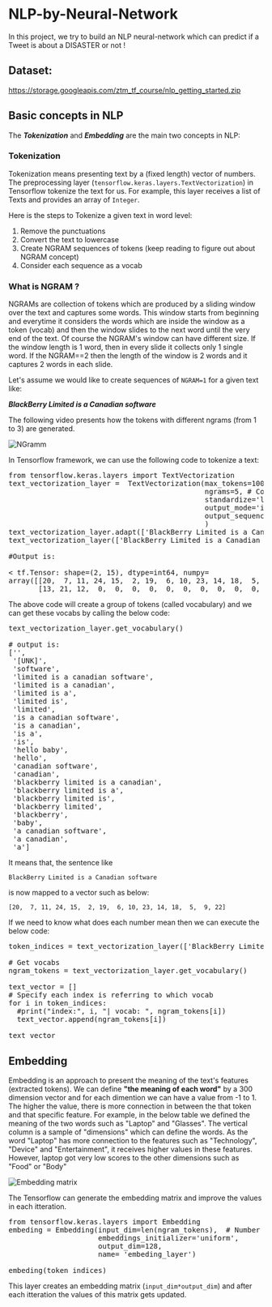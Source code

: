 # NLP-by-Neural-Network

In this project, we try to build an NLP neural-network which can predict if a Tweet is about a DISASTER or not !

## Dataset:
https://storage.googleapis.com/ztm_tf_course/nlp_getting_started.zip

## Basic concepts in NLP

The ***Tokenization*** and ***Embedding*** are the main two concepts in NLP:

### Tokenization
Tokenization means presenting text by a (fixed length) vector of numbers.
The preprocessing layer (`tensorflow.keras.layers.TextVectorization`) in Tensorflow tokenize the text for us.
For example, this layer receives a list of Texts and provides an array of `Integer`.

Here is the steps to Tokenize a given text in word level:

1. Remove the punctuations
2. Convert the text to lowercase
3. Create NGRAM sequences of tokens (keep reading to figure out about NGRAM concept)
4. Consider each sequence as a vocab


### What is NGRAM ?
NGRAMs are collection of tokens which are produced by a sliding window over the text and captures some words.
This window starts from beginning and everytime it considers the words which are inside the window as a token (vocab) and then the window slides to the next word until the very end of the text.
Of course the NGRAM's window can have different size. If the window length is 1 word, then in every slide it collects only 1 single word.
If the NGRAM==2 then the length of the window is 2 words and it captures 2 words in each slide.

Let's assume we would like to create sequences of `NGRAM=1` for a given text like:

***BlackBerry Limited is a Canadian software***

The following video presents how the tokens with different ngrams (from 1 to 3) are generated.

![NGramm](https://user-images.githubusercontent.com/4312244/154011999-9d3c63d6-dbc9-4ced-954b-8293fbd58891.gif)

In Tensorflow framework, we can use the following code to tokenize a text:

<pre>
from tensorflow.keras.layers import TextVectorization
text_vectorization_layer =  TextVectorization(max_tokens=10000,
                                              ngrams=5, # Collect all the ngram tokens from 1 to 5
                                              standardize='lower_and_strip_punctuation',
                                              output_mode='int', # We present each token by its index in the vocabulary
                                              output_sequence_length = 5 # Fix length for out put
                                              )
text_vectorization_layer.adapt(['BlackBerry Limited is a Canadian software','Hello World'])
text_vectorization_layer(['BlackBerry Limited is a Canadian software','Hello World'])

#Output is:

< tf.Tensor: shape=(2, 15), dtype=int64, numpy=
array([[20,  7, 11, 24, 15,  2, 19,  6, 10, 23, 14, 18,  5,  9, 22],
       [13, 21, 12,  0,  0,  0,  0,  0,  0,  0,  0,  0,  0,  0,  0]])>
</pre>

The above code will create a group of tokens (called vocabulary) and we can get these vocabs by calling the below code:

<pre>
text_vectorization_layer.get_vocabulary()

# output is:
['',
 '[UNK]',
 'software',
 'limited is a canadian software',
 'limited is a canadian',
 'limited is a',
 'limited is',
 'limited',
 'is a canadian software',
 'is a canadian',
 'is a',
 'is',
 'hello baby',
 'hello',
 'canadian software',
 'canadian',
 'blackberry limited is a canadian',
 'blackberry limited is a',
 'blackberry limited is',
 'blackberry limited',
 'blackberry',
 'baby',
 'a canadian software',
 'a canadian',
 'a']
</pre>

It means that, the sentence like

`BlackBerry Limited is a Canadian software`

is now mapped to a vector such as below:

`[20,  7, 11, 24, 15,  2, 19,  6, 10, 23, 14, 18,  5,  9, 22]`

If we need to know what does each number mean then we can execute the below code:

<pre>
token_indices = text_vectorization_layer(['BlackBerry Limited is a Canadian software']).numpy()[0]

# Get vocabs
ngram_tokens = text_vectorization_layer.get_vocabulary()

text_vector = []
# Specify each index is referring to which vocab
for i in token_indices:
  #print("index:", i, "| vocab: ", ngram_tokens[i])
  text_vector.append(ngram_tokens[i])

text_vector
</pre>


## Embedding

Embedding is an approach to present the meaning of the text's features (extracted tokens).
We can define **"the meaning of each word"** by a 300 dimension vector and for each dimention we can have a value from -1 to 1. 
The higher the value, there is more connection in between the that token and that specific feature.
For example, in the below table we defined the meaning of the two words such as  "Laptop" and "Glasses".
The vertical column is a sample of "dimensions" which can define the words.
As the word "Laptop" has more connection to the features such as "Technology", "Device" and "Entertainment", 
it receives higher values in these features. However, laptop got very low scores to the other dimensions such as "Food" or "Body"

![Embedding matrix](https://user-images.githubusercontent.com/4312244/154244418-d333fc53-4341-45c9-8226-7247331e9ba5.png)

The Tensorflow can generate the embedding matrix and improve the values in each itteration.

<pre>
from tensorflow.keras.layers import Embedding
embeding = Embedding(input_dim=len(ngram_tokens),  # Number of extracted vocabularies
                     embeddings_initializer='uniform', 
                     output_dim=128,
                     name= 'embeding_layer')
                     
embeding(token_indices)
</pre>

This layer creates an embedding matrix (`input_dim*output_dim`) and after each itteration the values of this matrix gets updated.
